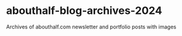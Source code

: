 # abouthalf-blog-archives-2024
Archives of abouthalf.com newsletter and portfolio posts with images
